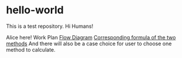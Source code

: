# hello-world
This is a test repository.
Hi Humans!

Alice here! 
Work Plan
[Flow Diagram](https://user-images.githubusercontent.com/80499275/111555373-8f098580-8788-11eb-9c97-fbf2f45247ab.png)
[Corresponding formula of the two methods](https://user-images.githubusercontent.com/80499275/111555537-e3ad0080-8788-11eb-8dea-90a907222e1e.png)
And there will also be a case choice for user to choose one method to calculate.
